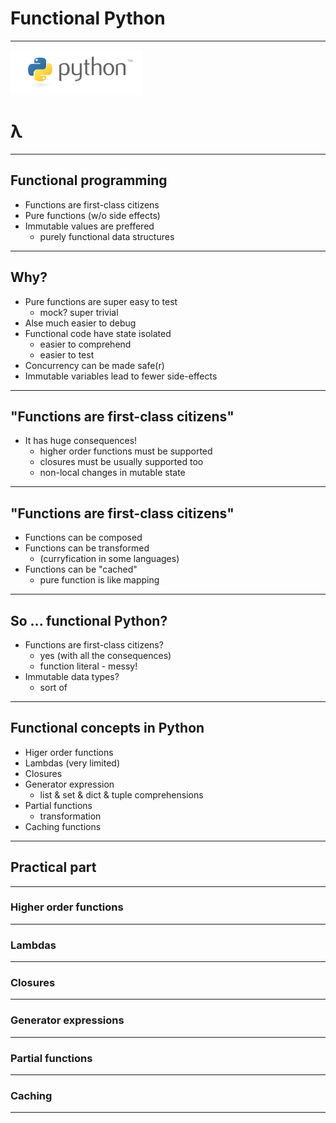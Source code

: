 # Functional Python

---

![Python](images/python.png)

# λ

---


## Functional programming

- Functions are first-class citizens
- Pure functions (w/o side effects)
- Immutable values are preffered
    - purely functional data structures

---

## Why?

- Pure functions are super easy to test
    - mock? super trivial
- Alse much easier to debug
- Functional code have state isolated
    - easier to comprehend
    - easier to test
- Concurrency can be made safe(r)
- Immutable variables lead to fewer side-effects 

---

## "Functions are first-class citizens"

- It has huge consequences!
    - higher order functions must be supported
    - closures must be usually supported too
    - non-local changes in mutable state

---

## "Functions are first-class citizens"

- Functions can be composed
- Functions can be transformed
    - (curryfication in some languages)
- Functions can be "cached"
    - pure function is like mapping

---

## So ... functional Python?

- Functions are first-class citizens?
    - yes (with all the consequences)
    - function literal - messy!
- Immutable data types?
   - sort of

---

## Functional concepts in Python

- Higer order functions
- Lambdas (very limited)
- Closures
- Generator expression
    - list & set & dict & tuple comprehensions
- Partial functions
    - transformation
- Caching functions

--- 

## Practical part

---

### Higher order functions

---

### Lambdas

---

### Closures

---

### Generator expressions

---

### Partial functions

---

### Caching

---


